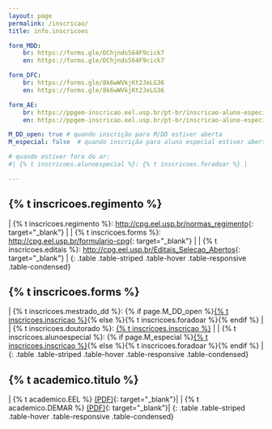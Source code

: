 ```yaml
---
layout: page
permalink: /inscricao/
title: info.inscricoes

form_MDD:
    br: https://forms.gle/DChjnds564F9cick7
    en: https://forms.gle/DChjnds564F9cick7

form_DFC:
    br: https://forms.gle/8k6wWVkjKt2JeLG36
    en: https://forms.gle/8k6wWVkjKt2JeLG36

form_AE:
    br: https://ppgem-inscricao.eel.usp.br/pt-br/inscricao-aluno-especial
    en: https://ppgem-inscricao.eel.usp.br/pt-br/inscricao-aluno-especial

M_DD_open: true # quando inscrição para M/DD estiver aberta
M_especial: false  # quando inscrição para aluno especial estiver aberta

# quando estiver fora do ar:
#| {% t inscricoes.alunoespecial %}: {% t inscricoes.foradoar %} |

---
```


## {% t inscricoes.regimento %}

| {% t inscricoes.regimento %}: <http://cpg.eel.usp.br/normas_regimento>{: target="_blank"} |
| {% t inscricoes.forms %}: <http://cpg.eel.usp.br/formulario-cpg>{: target="_blank"} |
| {% t inscricoes.editais %}: <http://cpg.eel.usp.br/Editais_Selecao_Abertos>{: target="_blank"} |
{: .table .table-striped .table-hover .table-responsive .table-condensed}

## {% t inscricoes.forms %}

| {% t inscricoes.mestrado_dd %}: {% if page.M_DD_open %}<a href="{% if site.lang == 'en' %}{{page.form_MDD.en}}{%else%}{{page.form_MDD.br}}{%endif%}" target="_blank">{% t inscricoes.inscricao %}</a>{% else %}{% t inscricoes.foradoar %}{% endif %} |
| {% t inscricoes.doutorado %}: <a href="{% if site.lang == 'en' %}{{page.form_DFC.en}}{%else%}{{page.form_DFC.br}}{%endif%}" target="_blank">{% t inscricoes.inscricao %}</a> |
| {% t inscricoes.alunoespecial %}: {% if page.M_especial %}<a href="{% if site.lang == 'en' %}{{page.form_AE.en}}{%else%}{{page.form_AE.br}}{%endif%}" target="_blank">{% t inscricoes.inscricao %}</a>{% else %}{% t inscricoes.foradoar %}{% endif %} |
{: .table .table-striped .table-hover .table-responsive .table-condensed}

## {% t academico.titulo %}

| {% t academico.EEL %} [(PDF)]({{site.baseurl}}/../../assets/proj_acad/PA-EEL.pdf){: target="_blank"}|
| {% t academico.DEMAR %} [(PDF)]({{site.baseurl}}/../../assets/proj_acad/PA-Demar.pdf){: target="_blank"}|
{: .table .table-striped .table-hover .table-responsive .table-condensed}


